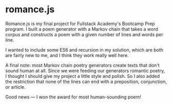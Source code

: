# romance.js 

Romance.js is my final project for Fullstack Academy's Bootcamp Prep program. I built a poem generator with a Markov chain that takes a word corpus and constructs a poem with a given number of lines and words per line. 

I wanted to include some ES6 and recursion in my solution, which are both are fairly new to me, and I think they work really well here.

A final note: most Markov chain poetry generators create texts that don't sound human at all. Since we were feeding our generators romantic poetry, I thought I should give my project a little style and polish. So I also added the restriction that none of the lines can end with a preposition, conjunction, or article. 

Good news — I won the award for most human-sounding poem! 
